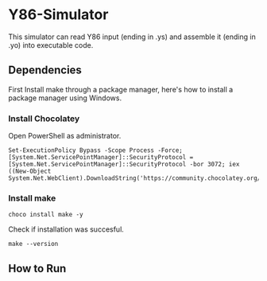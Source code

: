 # Y86-Simulator

<p>This simulator can read Y86 input (ending in .ys) and assemble it (ending in .yo) into executable code.</p>

## Dependencies

<p>First Install make through a package manager, here's how to install a package manager using Windows.</p>

### Install Chocolatey

<p>Open PowerShell as administrator.</p> 

```
Set-ExecutionPolicy Bypass -Scope Process -Force; [System.Net.ServicePointManager]::SecurityProtocol = [System.Net.ServicePointManager]::SecurityProtocol -bor 3072; iex ((New-Object System.Net.WebClient).DownloadString('https://community.chocolatey.org/install.ps1'))
```

### Install make

```
choco install make -y
```
<p>Check if installation was succesful.

```
make --version
```

## How to Run

